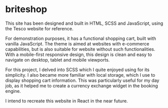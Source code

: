 # briteshop
This site has been designed and built in HTML, SCSS and JavaScript, using the Tesco website for reference. 

For demonstration purposes, it has a functional shopping cart, built with vanilla JavaScript. The theme is aimed at websites with e-commerce capabilities, but is also suitable for website without such functionalities. With a mobile-first responsive design, this design is clean and easy to navigate on desktop, tablet and mobile viewports.

For this project, I delved into SCSS which I quite enjoyed using for its simplicity. I also became more familiar with local storage, which I use to display shopping cart information. This was particularly useful for my day job, as it helped me to create a currency exchange widget in the booking engine. 

I intend to recreate this website in React in the near future. 
